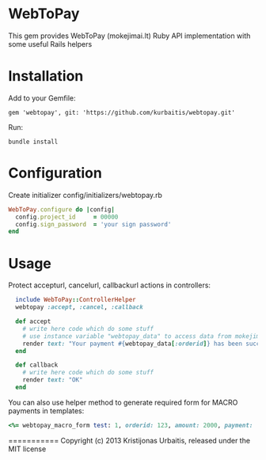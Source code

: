 WebToPay
===========

This gem provides WebToPay (mokejimai.lt) Ruby API implementation with some useful Rails helpers

Installation
===========

Add to your Gemfile:
```
gem 'webtopay', git: 'https://github.com/kurbaitis/webtopay.git'
```
Run:
```
bundle install
```

Configuration
===========

Create initializer
config/initializers/webtopay.rb

```ruby
WebToPay.configure do |config|
  config.project_id     = 00000
  config.sign_password  = 'your sign password'
end
```

Usage
===========

Protect accepturl, cancelurl, callbackurl actions in controllers:

```ruby
  include WebToPay::ControllerHelper
  webtopay :accept, :cancel, :callback

  def accept
    # write here code which do some stuff
    # use instance variable "webtopay_data" to access data from mokejimai.lt
    render text: "Your payment #{webtopay_data[:orderid]} has been successfully received. Thank you!"
  end

  def callback
    # write here code which do some stuff
    render text: "OK"
  end
```

You can also use helper method to generate required form for MACRO payments in templates:

```ruby
<%= webtopay_macro_form test: 1, orderid: 123, amount: 2000, payment: 'vb', country: 'lt', paytext: "Billing for XX at the website XXX" %>

```

===========
Copyright (c) 2013 Kristijonas Urbaitis, released under the MIT license
